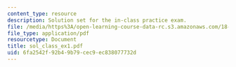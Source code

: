 ```yaml
---
content_type: resource
description: Solution set for the in-class practice exam.
file: /media/https%3A/open-learning-course-data-rc.s3.amazonaws.com/18-075-advanced-calculus-for-engineers-fall-2004/6fa2542f92b49b79cec9ec838077732d_sol_class_ex1.pdf
file_type: application/pdf
resourcetype: Document
title: sol_class_ex1.pdf
uid: 6fa2542f-92b4-9b79-cec9-ec838077732d
---
```

